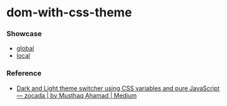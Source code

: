 dom-with-css-theme
==================
### Showcase
- [global](https://dirkarnez.github.io/dom-with-css-theme/global/)
- [local](https://dirkarnez.github.io/dom-with-css-theme/local/)

### Reference
- [Dark and Light theme switcher using CSS variables and pure JavaScript — zocada | by Musthaq Ahamad | Medium](https://medium.com/@haxzie/dark-and-light-theme-switcher-using-css-variables-and-pure-javascript-zocada-dd0059d72fa2)

